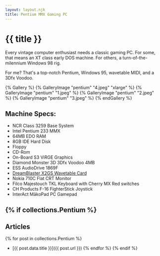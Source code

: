 ```yaml
---
layout: layout.njk
title: Pentium MMX Gaming PC
---
```

# {{ title }}

Every vintage computer enthusiast needs a classic gaming PC.
For some, that means an XT class early DOS machine.
For others, a turn-of-the-milennium Windows 98 rig.

For me? That's a top-notch Pentium, Windows 95, wavetable MIDI, and a 3Dfx Voodoo.

{% Gallery %}
	{% GalleryImage "pentium" "4.jpeg" "xlarge" %}
	{% GalleryImage "pentium" "1.jpeg" %}
	{% GalleryImage "pentium" "2.jpeg" %}
	{% GalleryImage "pentium" "3.jpeg" %}
{% endGallery %}

## Machine Specs:
- NCR Class 3259 Base System
- Intel Pentium 233 MMX
- 64MB EDO RAM
- 8GB IDE Hard Disk
- Floppy
- CD-Rom
- On-Board S3 ViRGE Graphics
- Diamond Monster 3D 3Dfx Voodoo 4MB
- ESS AudioDrive 1869F
- <a href="https://www.serdashop.com/X2GS" target="_blank">DreamBlaster X2GS Wavetable Card</a>
- Nokia 710C Flat CRT Monitor
- Filco Majestouch TKL Keyboard with Cherry MX Red switches
- CH Products F-16 FighterStick Joystick
- InterAct MākoPad PC Gamepad

{% if collections.Pentium %}
---
## Articles
{% for post in collections.Pentium %}
- [{{ post.data.title }}]({{ post.url }})
{% endfor %}
{% endif %}
